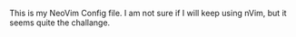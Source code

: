This is my NeoVim Config file.
I am not sure if I will keep using nVim, but it seems quite the challange.
